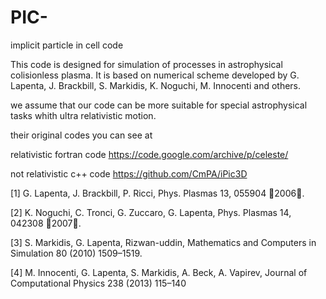 # PIC-
implicit particle in cell code

This code is designed for simulation of processes in astrophysical colisionless plasma. 
It is based on numerical scheme developed by G. Lapenta, J. Brackbill, S. Markidis, K. Noguchi, M. Innocenti and others.

we assume that our code can be more suitable for special astrophysical tasks whith ultra relativistic motion.

their original codes you can see at

relativistic fortran code
https://code.google.com/archive/p/celeste/

not relativistic c++ code
https://github.com/CmPA/iPic3D

[1] G. Lapenta, J. Brackbill, P. Ricci, Phys. Plasmas 13, 055904 2006.

[2] K. Noguchi, C. Tronci, G. Zuccaro, G. Lapenta, Phys. Plasmas 14, 042308 2007.

[3] S. Markidis, G. Lapenta, Rizwan-uddin, Mathematics and Computers in Simulation 80 (2010) 1509–1519.

[4] M. Innocenti, G. Lapenta, S. Markidis, A. Beck, A. Vapirev, Journal of Computational Physics 238 (2013) 115–140




